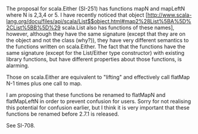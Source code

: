 The proposal for scala.Either (SI-251) has functions mapN and mapLeftN where N is 2,3,4 or 5. I have recently noticed that object [http://www.scala-lang.org/docu/files/api/scala/List$$object.html#map2%28List%5BA%5D%2CList%5BB%5D%29 scala.List also has functions of these names], however, although they have the same signature (except that they are on the object and not the class (why?)), they have very different semantics to the functions written on scala.Either. The fact that the functions have the same signature (except for the List/Either type constructor) with existing library functions, but have different properties about those functions, is alarming.

Those on scala.Either are equivalent to "lifting" and effectively call flatMap N-1 times plus one call to map.

I am proposing that these functions be renamed to flatMapN and flatMapLeftN in order to prevent confusion for users. Sorry for not realising this potential for confusion earlier, but I think it is very important that these functions be renamed before 2.7.1 is released.

See SI-708.
